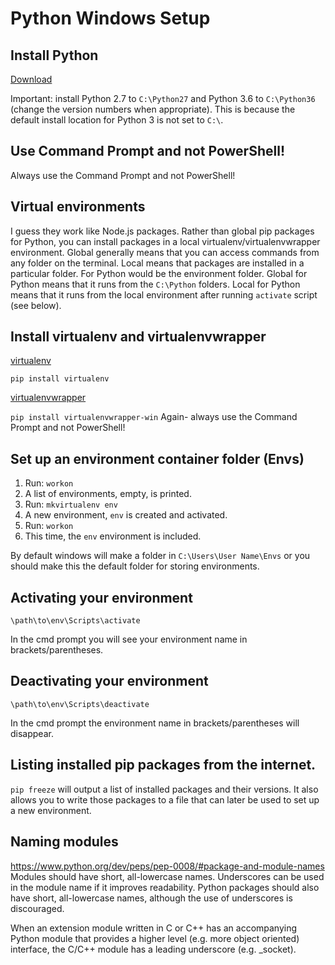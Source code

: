 # Python Windows Setup

## Install Python
[Download](https://www.python.org/downloads/)

Important: install Python 2.7 to `C:\Python27` and Python 3.6 to `C:\Python36`
(change the version numbers when appropriate). This is because the default
install location for Python 3 is not set to `C:\`.

## Use Command Prompt and not PowerShell!
Always use the Command Prompt and not PowerShell!

## Virtual environments
I guess they work like Node.js packages. Rather than global pip packages for
Python, you can install packages in a local virtualenv/virtualenvwrapper
environment. Global generally means that you can access commands from
any folder on the terminal. Local means that packages are installed in a
particular folder. For Python would be the environment folder.
Global for Python means that it runs from the `C:\Python` folders. Local for
Python means that it runs from the local environment after running
`activate` script (see below).

## Install virtualenv and virtualenvwrapper
[virtualenv](https://virtualenv.pypa.io/en/stable/installation/)

`pip install virtualenv`

[virtualenvwrapper](https://virtualenvwrapper.readthedocs.io/en/latest/)

`pip install virtualenvwrapper-win`
Again- always use the Command Prompt and not PowerShell!

## Set up an environment container folder (Envs)
1. Run: `workon`
2. A list of environments, empty, is printed.
3. Run: `mkvirtualenv env`
4. A new environment, `env` is created and activated.
5. Run: `workon`
6. This time, the `env` environment is included.

By default windows will make a folder in `C:\Users\User Name\Envs`
or you should make this the default folder for storing environments.

## Activating your environment
`\path\to\env\Scripts\activate`

In the cmd prompt you will see your environment name in brackets/parentheses.

## Deactivating your environment
`\path\to\env\Scripts\deactivate`

In the cmd prompt the environment name in brackets/parentheses will disappear.

## Listing installed pip packages from the internet.
`pip freeze` will output a list of installed packages and their versions.
It also allows you to write those packages to a file that can later be used
to set up a new environment.

## Naming modules
https://www.python.org/dev/peps/pep-0008/#package-and-module-names
Modules should have short, all-lowercase names. Underscores can be used in
the module name if it improves readability. Python packages should also
have short, all-lowercase names, although the use of
underscores is discouraged.

When an extension module written in C or C++ has an accompanying
Python module that provides a higher level (e.g. more object oriented)
interface, the C/C++ module has a leading underscore (e.g. _socket).
